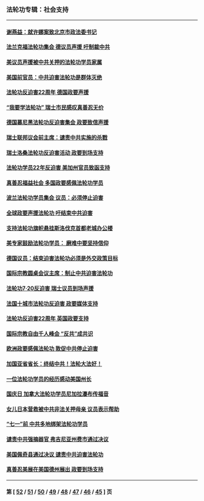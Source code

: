 ### 法轮功专辑：社会支持
---
#### [谢燕益：就许娜案致北京市政法委书记](../../pages/nf4386/n13182701.md?09010430) 
#### [法兰克福法轮功集会 德议员声援 吁制裁中共](../../pages/nf4386/n13175975.md?09010430) 
#### [美议员声援被中共关押的法轮功学员家属](../../pages/nf4386/n13158310.md?09010430) 
#### [美国前官员：中共迫害法轮功是群体灭绝](../../pages/nf4386/n13157750.md?09010430) 
#### [法轮功反迫害22周年 德国政要声援](../../pages/nf4386/n13143632.md?09010430) 
#### [“我要学法轮功” 瑞士市民感叹真善忍无价](../../pages/nf4386/n13129633.md?09010430) 
#### [德国慕尼黑法轮功反迫害集会 政要致信声援](../../pages/nf4386/n13129148.md?09010430) 
#### [瑞士联邦议会前主席：谴责中共实施的杀戮](../../pages/nf4386/n13127336.md?09010430) 
#### [瑞士洛桑法轮功反迫害活动 政要到场支持](../../pages/nf4386/n13119398.md?09010430) 
#### [法轮功学员22年反迫害 美加州官员致函支持](../../pages/nf4386/n13118879.md?09010430) 
#### [真善忍福益社会 多国政要感佩法轮功学员](../../pages/nf4386/n13116951.md?09010430) 
#### [波兰法轮功学员集会 议员：必须停止迫害](../../pages/nf4386/n13116685.md?09010430) 
#### [全球政要声援法轮功 吁结束中共迫害](../../pages/nf4386/n13114441.md?09010430) 
#### [支持法轮功旗帜悬挂斯洛伐克首都老城办公楼](../../pages/nf4386/n13112261.md?09010430) 
#### [美专家鼓励法轮功学员： 磨难中要坚持信仰](../../pages/nf4386/n13108359.md?09010430) 
#### [德国议员：结束迫害法轮功必须是外交政策目标](../../pages/nf4386/n13109600.md?09010430) 
#### [国际宗教圆桌会议主席：制止中共迫害法轮功](../../pages/nf4386/n13108177.md?09010430) 
#### [法轮功7·20反迫害 瑞士议员到场声援](../../pages/nf4386/n13107072.md?09010430) 
#### [法国十城市法轮功反迫害 政要媒体支持](../../pages/nf4386/n13104833.md?09010430) 
#### [法轮功反迫害22周年 英国政要支持](../../pages/nf4386/n13091349.md?09010430) 
#### [国际宗教自由千人峰会 “反共”成共识](../../pages/nf4386/n13091403.md?09010430) 
#### [欧洲政要感佩法轮功 敦促中共停止迫害](../../pages/nf4386/n13090743.md?09010430) 
#### [加国亚省省长：终结中共！法轮大法好！](../../pages/nf4386/n13084394.md?09010430) 
#### [一位法轮功学员的经历感动美国州长](../../pages/nf4386/n13078953.md?09010430) 
#### [国庆日 加拿大法轮功学员尼加拉瀑布传福音](../../pages/nf4386/n13064493.md?09010430) 
#### [女儿日本营救被中共非法关押母亲 议员表示帮助](../../pages/nf4386/n13053042.md?09010430) 
#### [“七一”前 中共多地绑架法轮功学员](../../pages/nf4386/n13045655.md?09010430) 
#### [谴责中共强摘器官 弗吉尼亚州费市通过决议](../../pages/nf4386/n13040108.md?09010430) 
#### [美国佩奇县通过决议 谴责中共迫害法轮功](../../pages/nf4386/n13027185.md?09010430) 
#### [真善忍美展在美国德州展出 政要到场支持](../../pages/nf4386/n13010579.md?09010430) 

---
#### 第 [ [52](./52.md?09010430) / [51](./51.md?09010430) / [50](./50.md?09010430) / [49](./49.md?09010430) / [48](./48.md?09010430) / [47](./47.md?09010430) / [46](./46.md?09010430) / [45](./45.md?09010430) ] 页
